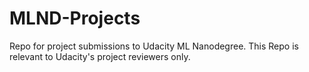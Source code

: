 # MLND-Projects
Repo for project submissions to Udacity ML Nanodegree.
This Repo is relevant to Udacity's project reviewers only.
